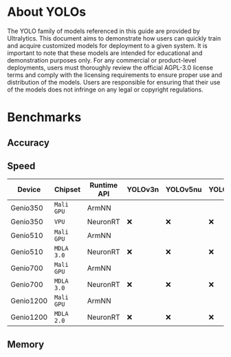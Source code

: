 # About YOLOs

The YOLO family of models referenced in this guide are provided by Ultralytics. This document aims to demonstrate how users can quickly train and acquire customized models for deployment to a given system. It is important to note that these models are intended for educational and demonstration purposes only. For any commercial or product-level deployments, users must thoroughly review the official AGPL-3.0 license terms and comply with the licensing requirements to ensure proper use and distribution of the models. Users are responsible for ensuring that their use of the models does not infringe on any legal or copyright regulations.

# Benchmarks
## Accuracy
## Speed 
|  Device    | Chipset     | Runtime API | YOLOv3n  | YOLOv5nu | YOLOv8n  | YOLOv9t  | YOLOv9t  | YOLOv10n  | YOLO11n |
|------------|-------------|-------------|----------|----------|----------|----------|----------|----------|----------|
| Genio350   |`Mali GPU`   |ArmNN        |          |          |          |          |          |          |          |
| Genio350   |`VPU`        |NeuronRT     |:x:       |:x:       |:x:       |:x:       |:x:       |:x:       |:x:       |
| Genio510   |`Mali GPU`   |ArmNN        |          |          |          |          |          |          |          |
| Genio510   |`MDLA 3.0`   |NeuronRT     |:x:       |:x:       |:x:       |:x:       |:x:       |:x:       |:x:       |
| Genio700   |`Mali GPU`   |ArmNN        |          |          |          |          |          |          |          |
| Genio700   |`MDLA 3.0`   |NeuronRT     |:x:       |:x:       |:x:       |:x:       |:x:       |:x:       |:x:       |
| Genio1200  |`Mali GPU`   |ArmNN        |          |          |          |          |          |          |          |
| Genio1200  |`MDLA 2.0`   |NeuronRT     |:x:       |:x:       |:x:       |:x:       |:x:       |:x:       |:x:       |

## Memory 
